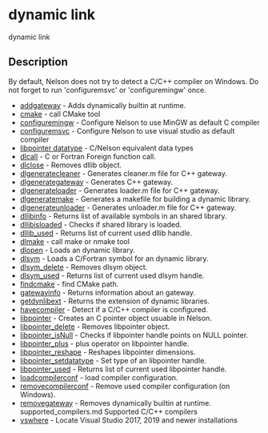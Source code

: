 

# dynamic link

dynamic link

## Description
By default, Nelson does not try to detect a C/C++ compiler on Windows. Do not forget to run 'configuremsvc' or 'configuremingw' once.


* [addgateway](addgateway.md) - Adds dynamically builtin at runtime.
* [cmake](cmake.md) - call CMake tool
* [configuremingw](configuremingw.md) - Configure Nelson to use MinGW as default C compiler
* [configuremsvc](configuremsvc.md) - Configure Nelson to use visual studio as default compiler
* [libpointer datatype](C_datatype.md) - C/Nelson equivalent data types
* [dlcall](dlcall.md) - C or Fortran Foreign function call.
* [dlclose](dlclose.md) - Removes dllib object.
* [dlgeneratecleaner](dlgeneratecleaner.md) - Generates cleaner.m file for C++ gateway.
* [dlgenerategateway](dlgenerategateway.md) - Generates C++ gateway.
* [dlgenerateloader](dlgenerateloader.md) - Generates loader.m file for C++ gateway.
* [dlgeneratemake](dlgeneratemake.md) - Generates a makefile for building a dynamic library.
* [dlgenerateunloader](dlgenerateunloader.md) - Generates unloader.m file for C++ gateway.
* [dllibinfo](dllibinfo.md) - Returns list of available symbols in an shared library.
* [dllibisloaded](dllibisloaded.md) - Checks if shared library is loaded.
* [dllib_used](dllib_used.md) - Returns list of current used dllib handle.
* [dlmake](dlmake.md) - call make or nmake tool
* [dlopen](dlopen.md) - Loads an dynamic library.
* [dlsym](dlsym.md) - Loads a C/Fortran symbol for an dynamic library.
* [dlsym_delete](dlsym_delete.md) - Removes dlsym object.
* [dlsym_used](dlsym_used.md) - Returns list of current used dlsym handle.
* [findcmake](findcmake.md) - find CMake path.
* [gatewayinfo](gatewayinfo.md) - Returns information about an gateway.
* [getdynlibext](getdynlibext.md) - Returns the extension of dynamic libraries.
* [havecompiler](havecompiler.md) - Detect if a C/C++ compiler is configured.
* [libpointer](libpointer.md) - Creates an C pointer object usuable in Nelson.
* [libpointer_delete](libpointer_delete.md) - Removes libpointer object.
* [libpointer_isNull](libpointer_isNull.md) - Checks if libpointer handle points on NULL pointer.
* [libpointer_plus](libpointer_plus.md) - plus operator on libpointer handle.
* [libpointer_reshape](libpointer_reshape.md) - Reshapes libpointer dimensions.
* [libpointer_setdatatype](libpointer_setdatatype.md) - Set type of an libpointer handle.
* [libpointer_used](libpointer_used.md) - Returns list of current used libpointer handle.
* [loadcompilerconf](loadcompiler.md) - load compiler configuration.
* [removecompilerconf](removecompilerconf.md) - Remove used compiler configuration (on Windows).
* [removegateway](removegateway.md) - Removes dynamically builtin at runtime.
supported_compilers.md Supported C/C++ compilers
* [vswhere](vswhere.md) - Locate Visual Studio 2017, 2019 and newer installations



